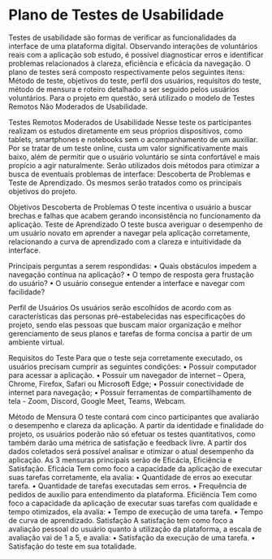 # Plano de Testes de Usabilidade
Testes de usabilidade são formas de verificar as funcionalidades da interface de uma plataforma digital. Observando interações de voluntários reais com a aplicação sob estudo, é possível diagnosticar erros e identificar problemas relacionados à clareza, eficiência e eficácia da navegação.
O plano de testes será composto respectivamente pelos seguintes itens: Método de teste, objetivos do teste, perfil dos usuários, requisitos do teste, método de mensura e roteiro detalhado a ser seguido pelos usuários voluntários.
Para o projeto em questão, será utilizado o modelo de Testes Remotos Não Moderados de Usabilidade.

Testes Remotos Moderados de Usabilidade
Nesse teste os participantes realizam os estudos diretamente em seus próprios dispositivos, como tablets, smartphones e notebooks sem o acompanhamento de um auxiliar. Por se tratar de um teste online, custa um valor significativamente mais baixo, além de permitir que o usuário voluntário se sinta confortável e mais propício a agir naturalmente.
Serão utilizados dois métodos para otimizar a busca de eventuais problemas de interface: Descoberta de Problemas e Teste de Aprendizado. Os mesmos serão tratados como os principais objetivos do projeto.

Objetivos
Descoberta de Problemas
O teste incentiva o usuário a buscar brechas e falhas que acabem gerando inconsistência no funcionamento da aplicação.
Teste de Aprendizado
O teste busca averiguar o desempenho de um usuário novato em aprender a navegar pela aplicação corretamente, relacionando a curva de aprendizado com a clareza e intuitividade da interface.

Principais perguntas a serem respondidas:
•	Quais obstáculos impedem a navegação contínua na aplicação?
•	O tempo de resposta gera frustação do usuário?
•	O usuário consegue entender a interface e navegar com facilidade?


Perfil de Usuários
Os usuários serão escolhidos de acordo com as características das personas pré-estabelecidas nas especificações do projeto, sendo elas pessoas que buscam maior organização e melhor gerenciamento de seus planos e tarefas de forma concisa a partir de um ambiente virtual.

Requisitos do Teste
Para que o teste seja corretamente executado, os usuários precisam cumprir as seguintes condições:
•	Possuir computador para acessar a aplicação.
•	Possuir um navegador de internet – Opera, Chrome, Firefox, Safari ou Microsoft Edge;
•	Possuir conectividade de internet para navegação;
•	Possuir ferramentas de compartilhamento de tela - Zoom, Discord, Google Meet, Teams, Webcam.

Método de Mensura
O teste contará com cinco participantes que avaliarão o desempenho e clareza da aplicação. A partir da identidade e finalidade do projeto, os usuários poderão não só efetuar os testes quantitativos, como também darão uma métrica de satisfação e feedback livre.
A partir dos dados coletados será possível analisar e otimizar o atual desempenho da aplicação.
As 3 mensuras principais serão de Eficácia, Eficiência e Satisfação.
Eficácia
Tem como foco a capacidade da aplicação de executar suas tarefas corretamente, ela avalia:
•	Quantidade de erros ao executar tarefa.
•	Quantidade de tarefas executadas sem erros.
•	Frequência de pedidos de auxílio para entendimento da plataforma.
Eficiência
Tem como foco a capacidade da aplicação de executar suas tarefas com qualidade e tempo otimizados, ela avalia:
•	Tempo de execução de uma tarefa.
•	Tempo de curva de aprendizado.
Satisfação
A satisfação tem como foco a avaliação pessoal do usuário quanto à utilização da plataforma, a escala de avaliação vai de 1 a 5, e avalia:
•	Satisfação da execução de uma tarefa.
•	Satisfação do teste em sua totalidade.
